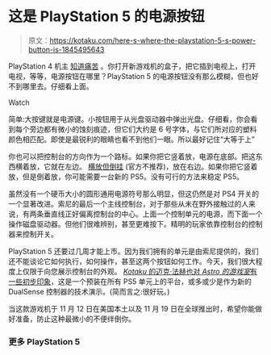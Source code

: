 # 这是 PlayStation 5 的电源按钮

> 原文：<https://kotaku.com/here-s-where-the-playstation-5-s-power-button-is-1845495643>

PlayStation 4 机主 [知道痛苦](https://kotaku.com/1464762954#!) 。你打开新游戏机的盒子，把它插到电视上，打开电视，等等，电源按钮在哪里？PlayStation 5 的电源按钮没有那么模糊，但也好不到哪里去。仔细看上面。

Watch

简单:大按键就是电源键。小按钮用于从光盘驱动器中弹出光盘。仔细看，你会看到每个旁边都有微小的蚀刻痕迹，但它们大约是 6 号字体，与它们所对应的塑料颜色相匹配。即使是最锐利的眼睛也看不到他们一眼。所以最好记住“大等于上”

你也可以把控制台的方向作为一个路标。如果你把它竖着放，电源在底部。把这东西横着放，它就在左边。 [横放但倒挂](https://kotaku.com/heres-how-weve-set-up-our-ps5s-1845489179) (官方不推荐)，放在右边。如果你把它竖着放，但是倒着放，你可能需要一台新的 PS5。没有可行的方法来稳定 PS5。

虽然没有一个硬币大小的圆形通用电源符号那么明显，但这仍然是对 PS4 开关的一个显著改进。索尼的最后一个主线控制台，对于那些从未在野外接触过的人来说，有两条垂直线正好偏离控制台的中心。上面一个控制单元的电源，而下面一个操作磁盘驱动器。但他们很难辨别，甚至更难按下。精明的玩家依靠控制台的控制器来控制开关。

PlayStation 5 还要过几周才能上市。因为我们拥有的单元是由索尼提供的，我们还不能谈论它如何执行，如何操作，甚至这两个按钮如何工作。今天，我们很大程度上仅限于向您展示控制台的外观。 [*Kotaku* 的迈克·法赫也对 *Astro 的游戏室*有一些初步印象](https://kotaku.com/we-finally-played-a-ps5-game-and-it-literally-feels-li-1845486520)，这是一个预装在所有 PS5 单元上的平台，或多或少是作为新的 DualSense 控制器的技术演示。(简而言之:很好玩。)

当这款游戏机于 11 月 12 日在美国本土以及 11 月 19 日在全球推出时，希望你能做好准备，防止这种最微小的不便绊倒你。

### 更多 PlayStation 5

